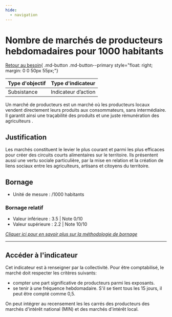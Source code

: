 ```yaml
---
hide:
  - navigation
---
```


# Nombre de marchés de producteurs hebdomadaires pour 1000 habitants  

[Retour au besoin](https://konsilion.github.io/diag360/pages/besoins/bv2){ .md-button .md-button--primary style="float: right; margin: 0 0 50px 55px;"}

|Type d'objectif|Type d'indicateur|
|--|--|
|Subsistance|Indicateur d’action|

Un  marché  de  producteurs  est  un  marché  où  les  producteurs  locaux  vendent directement  leurs  produits  aux  consommateurs,  sans  intermédiaire.  Il  garantit  ainsi une traçabilité des produits et une juste rémunération des agriculteurs . 

## Justification

Les marchés constituent le levier le plus courant et parmi les plus efficaces pour créer des circuits courts alimentaires sur le territoire. Ils présentent aussi une vertu sociale particulière,  par  la  mise  en  relation  et  la  création  de  liens  sociaux  entre  les agriculteurs, artisans et citoyens du territoire.  

## Bornage

* Unité de mesure : /1000 habitants

### Bornage relatif

* Valeur inférieure : 3.5 | Note 0/10
* Valeur supérieure : 2.2 | Note 10/10
  
*[Cliquer ici pour en savoir plus sur la méthodologie de bornage](https://konsilion.github.io/diag360/pages/indicateurs/methode_bornage)*


---

## Accéder à l'indicateur

Cet  indicateur  est  à  renseigner  par  la  collectivité.  Pour  être  comptabilisé, le marché doit respecter les critères suivants: 
* compter une part significative de producteurs parmi les exposants.  
* se  tenir  à  une  fréquence  hebdomadaire.  S'il  se  tient  tous  les  15  jours, il peut être compté comme 0,5. 

On peut intégrer au recensement les les carrés des producteurs des marchés d'intérêt national (MIN) et des marchés d'intérêt local. 

